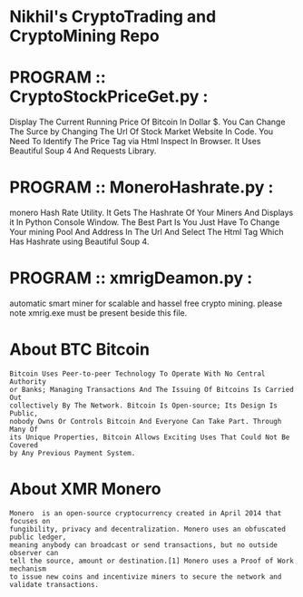 # Nikhil's CryptoTrading and CryptoMining Repo


# PROGRAM :: CryptoStockPriceGet.py : 
Display The Current Running Price Of Bitcoin In Dollar $. You Can Change The Surce
by Changing The Url Of Stock Market Website In Code. You Need To Identify The Price Tag
via Html Inspect In Browser. It Uses Beautiful Soup 4 And Requests Library.


# PROGRAM :: MoneroHashrate.py : 
monero Hash Rate Utility. It Gets The Hashrate Of Your Miners And Displays 
it In Python Console Window. The Best Part Is You Just Have To Change Your
mining Pool And Address In The Url And Select The Html Tag Which Has Hashrate
using Beautiful Soup 4.

# PROGRAM :: xmrigDeamon.py : 
automatic smart miner for scalable and hassel free crypto mining. please note xmrig.exe must be present beside this file.


# About BTC Bitcoin
	Bitcoin Uses Peer-to-peer Technology To Operate With No Central Authority
	or Banks; Managing Transactions And The Issuing Of Bitcoins Is Carried Out
	collectively By The Network. Bitcoin Is Open-source; Its Design Is Public, 
	nobody Owns Or Controls Bitcoin And Everyone Can Take Part. Through Many Of
	its Unique Properties, Bitcoin Allows Exciting Uses That Could Not Be Covered 
	by Any Previous Payment System.

# About XMR Monero
	Monero  is an open-source cryptocurrency created in April 2014 that focuses on 
	fungibility, privacy and decentralization. Monero uses an obfuscated public ledger, 
	meaning anybody can broadcast or send transactions, but no outside observer can
	tell the source, amount or destination.[1] Monero uses a Proof of Work mechanism
	to issue new coins and incentivize miners to secure the network and validate transactions. 
